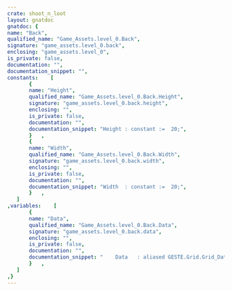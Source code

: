 ```yaml
---
crate: shoot_n_loot
layout: gnatdoc
gnatdoc: {
name: "Back",
qualified_name: "Game_Assets.level_0.Back",
signature: "game_assets.level_0.back",
enclosing: "game_assets.level_0",
is_private: false,
documentation: "",
documentation_snippet: "",
constants:    [
       {
       name: "Height",
       qualified_name: "Game_Assets.level_0.Back.Height",
       signature: "game_assets.level_0.back.height",
       enclosing: "",
       is_private: false,
       documentation: "",
       documentation_snippet: "Height : constant :=  20;",
       }   ,
       {
       name: "Width",
       qualified_name: "Game_Assets.level_0.Back.Width",
       signature: "game_assets.level_0.back.width",
       enclosing: "",
       is_private: false,
       documentation: "",
       documentation_snippet: "Width  : constant :=  20;",
       }   ,
   ]
,variables:    [
       {
       name: "Data",
       qualified_name: "Game_Assets.level_0.Back.Data",
       signature: "game_assets.level_0.back.data",
       enclosing: "",
       is_private: false,
       documentation: "",
       documentation_snippet: "    Data   : aliased GESTE.Grid.Grid_Data :=\n(( 0, 0, 0, 0, 0, 0, 0, 0, 0, 0, 0, 0, 0, 0, 0, 6),\n       ( 0, 0, 0, 0, 0, 0, 0, 0, 0, 0, 0, 0, 0, 0, 0, 6),\n       ( 0, 0, 0, 0, 0, 0, 0, 0, 0, 0, 0, 0, 0, 0, 0, 6),\n       ( 0, 0, 0, 0, 0, 0, 0, 0, 0, 0, 0, 0, 0, 0, 0, 6),\n       ( 0, 0, 0, 0, 0, 0, 0, 0, 0, 0, 0, 0, 0, 0, 0, 6),\n       ( 0, 0, 0, 0, 0, 0, 0, 0, 0, 0, 0, 0, 0, 0, 0, 6),\n       ( 0, 0, 0, 0, 0, 0, 0, 0, 0, 0, 0, 0, 0, 0, 0, 7),\n       ( 0, 0, 0, 0, 0, 0, 0, 0, 0, 0, 0, 0, 0, 0, 7, 8),\n       ( 0, 0, 0, 0, 0, 0, 0, 0, 0, 0, 0, 0, 0, 7, 8, 9),\n       ( 0, 0, 0, 0, 0, 0, 0, 0, 0, 0, 0, 0, 7, 8, 9, 10),\n       ( 0, 0, 0, 0, 0, 0, 0, 0, 0, 0, 0, 7, 8, 9, 10, 9),\n       ( 0, 0, 0, 0, 0, 0, 0, 0, 0, 0, 7, 8, 9, 10, 9, 10),\n       ( 0, 0, 0, 0, 0, 0, 0, 0, 0, 7, 8, 9, 10, 9, 10, 9),\n       ( 0, 0, 0, 0, 0, 0, 0, 0, 0, 8, 9, 10, 9, 10, 9, 10),\n       ( 0, 0, 0, 0, 0, 0, 0, 7, 0, 0, 0, 0, 0, 0, 10, 0),\n       ( 0, 0, 0, 0, 0, 0, 7, 8, 9, 10, 9, 10, 9, 0, 9, 0),\n       ( 0, 0, 0, 0, 0, 7, 8, 9, 10, 9, 10, 9, 10, 0, 10, 0),\n       ( 0, 0, 0, 0, 7, 8, 9, 10, 9, 10, 9, 10, 9, 0, 9, 0),\n       ( 0, 0, 0, 7, 8, 9, 10, 9, 10, 9, 10, 9, 10, 0, 10, 0),\n       ( 0, 11, 12, 8, 9, 10, 9, 10, 9, 10, 9, 10, 9, 0, 9, 0))      ;",
       }   ,
   ]
,}
---
```

